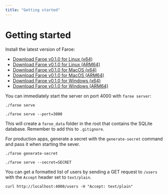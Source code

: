 ```yaml
---
title: "Getting started"
---
```


# Getting started

Install the latest version of Faroe:

- [Download Faroe v0.1.0 for Linux (x64)](https://github.com/faroedev/faroe/releases/download/v0.1.0/linux-amd64.zip)
- [Download Faroe v0.1.0 for Linux (ARM64)](https://github.com/faroedev/faroe/releases/download/v0.1.0/linux-arm64.zip)
- [Download Faroe v0.1.0 for MacOS (x64)](https://github.com/faroedev/faroe/releases/download/v0.1.0/darwin-amd64.zip)
- [Download Faroe v0.1.0 for MacOS (ARM64)](https://github.com/faroedev/faroe/releases/download/v0.1.0/darwin-arm64.zip)
- [Download Faroe v0.1.0 for Windows (x64)](https://github.com/faroedev/faroe/releases/download/v0.1.0/windows-amd64.zip)
- [Download Faroe v0.1.0 for Windows (ARM64)](https://github.com/faroedev/faroe/releases/download/v0.1.0/windows-arm64.zip)

You can immediately start the server on port 4000 with `faroe server`:

```
./faroe serve

./faroe serve --port=3000
```

This will create a `faroe_data` folder in the root that contains the SQLite database. Remember to add this to `.gitignore`.

For production apps, generate a secret with the `generate-secret` command and pass it when starting the sever.

```
./faroe generate-secret
```

```
./faroe serve --secret=SECRET
```

You can get a formatted list of users by sending a GET request to `/users` with the `Accept` header set to `text/plain`.

```
curl http://localhost:4000/users -H "Accept: text/plain"
```